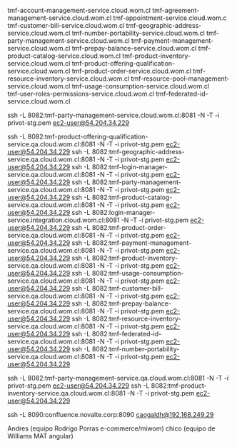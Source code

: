 tmf-account-management-service.cloud.wom.cl
tmf-agreement-management-service.cloud.wom.cl
tmf-appointment-service.cloud.wom.c
tmf-customer-bill-service.cloud.wom.cl
tmf-geographic-address-service.cloud.wom.cl
tmf-number-portability-service.cloud.wom.cl
tmf-party-management-service.cloud.wom.cl
tmf-payment-management-service.cloud.wom.cl
tmf-prepay-balance-service.cloud.wom.cl
tmf-product-catalog-service.cloud.wom.cl
tmf-product-inventory-service.cloud.wom.cl
tmf-product-offering-qualification-service.cloud.wom.cl
tmf-product-order-service.cloud.wom.cl
tmf-resource-inventory-service.cloud.wom.cl
tmf-resource-pool-management-service.cloud.wom.cl
tmf-usage-consumption-service.cloud.wom.cl  
tmf-user-roles-permissions-service.cloud.wom.cl
tmf-federated-id-service.cloud.wom.cl

ssh -L 8082:tmf-party-management-service.cloud.wom.cl:8081 -N -T -i privot-stg.pem ec2-user@54.204.34.229

ssh -L 8082:tmf-product-offering-qualification-service.qa.cloud.wom.cl:8081 -N -T -i privot-stg.pem ec2-user@54.204.34.229
ssh -L 8082:tmf-geographic-address-service.qa.cloud.wom.cl:8081 -N -T -i privot-stg.pem ec2-user@54.204.34.229
ssh -L 8082:tmf-login-manager-service.qa.cloud.wom.cl:8081 -N -T -i privot-stg.pem ec2-user@54.204.34.229
ssh -L 8082:tmf-party-management-service.qa.cloud.wom.cl:8081 -N -T -i privot-stg.pem ec2-user@54.204.34.229
ssh -L 8082:tmf-product-catalog-service.qa.cloud.wom.cl:8081 -N -T -i privot-stg.pem ec2-user@54.204.34.229
ssh -L 8082:login-manager-service.integration.cloud.wom.cl:8081 -N -T -i privot-stg.pem ec2-user@54.204.34.229
ssh -L 8082:tmf-product-order-service.qa.cloud.wom.cl:8081 -N -T -i privot-stg.pem ec2-user@54.204.34.229
ssh -L 8082:tmf-payment-management-service.qa.cloud.wom.cl:8081 -N -T -i privot-stg.pem ec2-user@54.204.34.229
ssh -L 8082:tmf-product-inventory-service.qa.cloud.wom.cl:8081 -N -T -i privot-stg.pem ec2-user@54.204.34.229
ssh -L 8082:tmf-usage-consumption-service.qa.cloud.wom.cl:8081 -N -T -i privot-stg.pem ec2-user@54.204.34.229
ssh -L 8082:tmf-customer-bill-service.qa.cloud.wom.cl:8081 -N -T -i privot-stg.pem ec2-user@54.204.34.229
ssh -L 8082:tmf-prepay-balance-service.qa.cloud.wom.cl:8081 -N -T -i privot-stg.pem ec2-user@54.204.34.229
ssh -L 8082:tmf-resource-inventory-service.qa.cloud.wom.cl:8081 -N -T -i privot-stg.pem ec2-user@54.204.34.229
ssh -L 8082:tmf-federated-id-service.qa.cloud.wom.cl:8081 -N -T -i privot-stg.pem ec2-user@54.204.34.229
ssh -L 8082:tmf-number-portability-service.qa.cloud.wom.cl:8081 -N -T -i privot-stg.pem ec2-user@54.204.34.229



ssh -L 8082:tmf-party-management-service.qa.cloud.wom.cl:8081 -N -T -i privot-stg.pem ec2-user@54.204.34.229
ssh -L 8082:tmf-product-inventory-service.qa.cloud.wom.cl:8081 -N -T -i privot-stg.pem ec2-user@54.204.34.229


ssh -L 8090:confluence.novalte.corp:8090 caogaldh@192.168.249.29

Andres (equipo Rodrigo Porras e-commerce/miwom)
chico (equipo de Williams MAT angular)